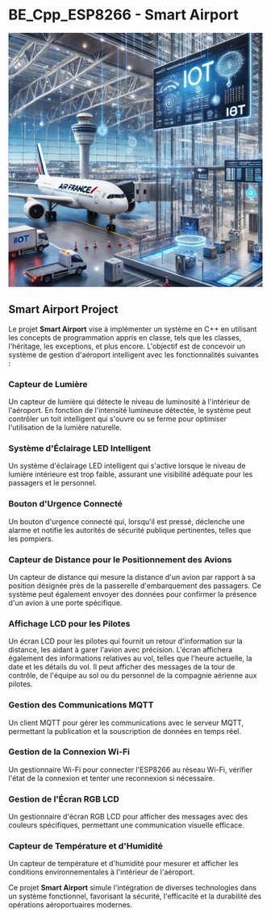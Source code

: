 # BE_Cpp_ESP8266 - Smart Airport

![Aeroporto Inteligente](Smart_Airport/Images/AI_Airport.png)

## Smart Airport Project

Le projet **Smart Airport** vise à implémenter un système en C++ en utilisant les concepts de programmation appris en classe, tels que les classes, l'héritage, les exceptions, et plus encore. L'objectif est de concevoir un système de gestion d'aéroport intelligent avec les fonctionnalités suivantes :

### Capteur de Lumière
Un capteur de lumière qui détecte le niveau de luminosité à l'intérieur de l'aéroport. En fonction de l'intensité lumineuse détectée, le système peut contrôler un toit intelligent qui s'ouvre ou se ferme pour optimiser l'utilisation de la lumière naturelle.

### Système d'Éclairage LED Intelligent
Un système d'éclairage LED intelligent qui s'active lorsque le niveau de lumière intérieure est trop faible, assurant une visibilité adéquate pour les passagers et le personnel.

### Bouton d'Urgence Connecté
Un bouton d'urgence connecté qui, lorsqu'il est pressé, déclenche une alarme et notifie les autorités de sécurité publique pertinentes, telles que les pompiers.

### Capteur de Distance pour le Positionnement des Avions
Un capteur de distance qui mesure la distance d'un avion par rapport à sa position désignée près de la passerelle d'embarquement des passagers. Ce système peut également envoyer des données pour confirmer la présence d'un avion à une porte spécifique.

### Affichage LCD pour les Pilotes
Un écran LCD pour les pilotes qui fournit un retour d'information sur la distance, les aidant à garer l'avion avec précision. L'écran affichera également des informations relatives au vol, telles que l'heure actuelle, la date et les détails du vol. Il peut afficher des messages de la tour de contrôle, de l'équipe au sol ou du personnel de la compagnie aérienne aux pilotes.

### Gestion des Communications MQTT
Un client MQTT pour gérer les communications avec le serveur MQTT, permettant la publication et la souscription de données en temps réel.

### Gestion de la Connexion Wi-Fi
Un gestionnaire Wi-Fi pour connecter l'ESP8266 au réseau Wi-Fi, vérifier l'état de la connexion et tenter une reconnexion si nécessaire.

### Gestion de l'Écran RGB LCD
Un gestionnaire d'écran RGB LCD pour afficher des messages avec des couleurs spécifiques, permettant une communication visuelle efficace.

### Capteur de Température et d'Humidité
Un capteur de température et d'humidité pour mesurer et afficher les conditions environnementales à l'intérieur de l'aéroport.

Ce projet **Smart Airport** simule l'intégration de diverses technologies dans un système fonctionnel, favorisant la sécurité, l'efficacité et la durabilité des opérations aéroportuaires modernes.
